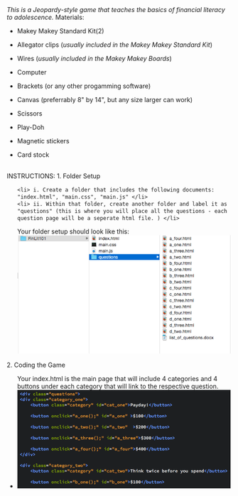 <html>
<head>
<i>This is a Jeopardy-style game that teaches the basics of financial literacy to adolescence.</i>
</head>
<body>
Materials: 

- Makey Makey Standard Kit(2)
- Allegator clips (<i>usually included in the Makey Makey Standard Kit</i>)
- Wires (<i>usually included in the Makey Makey Boards</i>) 
- Computer 
- Brackets (or any other progamming software)

- Canvas (preferrably 8" by 14", but any size larger can work)
- Scissors
- Play-Doh
- Magnetic stickers 
- Card stock 
<br>
INSTRUCTIONS: 
1. Folder Setup
<ul>

    <li> i. Create a folder that includes the following documents: "index.html", "main.css", "main.js" </li>
    <li> ii. Within that folder, create another folder and label it as "questions" (this is where you will place all the questions - each question page will be a seperate html file. ) </li>

Your folder setup should look like this: <img src="folder_setup.png">
</ul>
2. Coding the Game
<ul>Your index.html is the main page that will include 4 categories and 4 buttons under each category that will link to the respective question. 
    <li> <img src="indexhtml.png"></li>

</ul>

</body>
</html>

